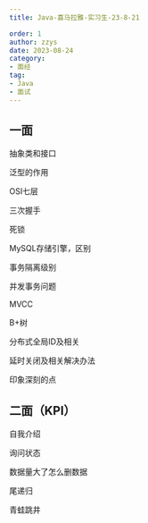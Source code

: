```yaml
---
title: Java-喜马拉雅-实习生-23-8-21

order: 1
author: zzys
date: 2023-08-24
category:
- 面经
tag:
- Java
- 面试
---
```


## 一面

抽象类和接口

泛型的作用

OSI七层

三次握手

死锁

MySQL存储引擎，区别

事务隔离级别

并发事务问题

MVCC

B+树

分布式全局ID及相关

延时关闭及相关解决办法

印象深刻的点

## 二面（KPI）

自我介绍

询问状态

数据量大了怎么删数据

尾递归

青蛙跳井
